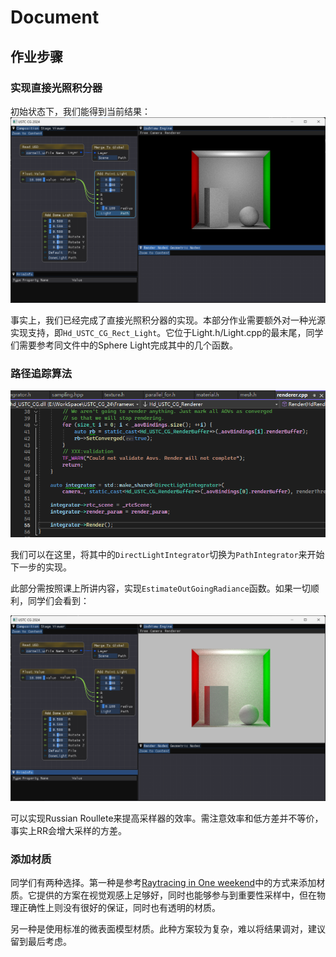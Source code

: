 # Document

## 作业步骤

### 实现直接光照积分器

初始状态下，我们能得到当前结果：
![alt text](image.png)

事实上，我们已经完成了直接光照积分器的实现。本部分作业需要额外对一种光源实现支持，即`Hd_USTC_CG_Rect_Light`。它位于Light.h/Light.cpp的最末尾，同学们需要参考同文件中的Sphere Light完成其中的几个函数。


### 路径追踪算法

![alt text](image-1.png)

我们可以在这里，将其中的`DirectLightIntegrator`切换为`PathIntegrator`来开始下一步的实现。

此部分需按照课上所讲内容，实现`EstimateOutGoingRadiance`函数。如果一切顺利，同学们会看到：

![alt text](image-2.png)

可以实现Russian Roullete来提高采样器的效率。需注意效率和低方差并不等价，事实上RR会增大采样的方差。


### 添加材质

同学们有两种选择。第一种是参考[Raytracing in One weekend](https://raytracing.github.io/books/RayTracingInOneWeekend.html#metal/mirroredlightreflection)中的方式来添加材质。它提供的方案在视觉观感上足够好，同时也能够参与到重要性采样中，但在物理正确性上则没有很好的保证，同时也有透明的材质。

另一种是使用标准的微表面模型材质。此种方案较为复杂，难以将结果调对，建议留到最后考虑。
